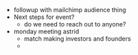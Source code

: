 - followup with mailchimp audience thing
- Next steps for event?
	- do we need to reach out to anyone?
- monday meeting astrid
	- match making investors and founders
	-